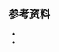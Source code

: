 ## 参考资料
* [](https://medium.com/@fknussel/redux-3cb5aac94a66)
* [](https://egghead.io/courses/fundamentals-of-redux-course-from-dan-abramov-bd5cc867)